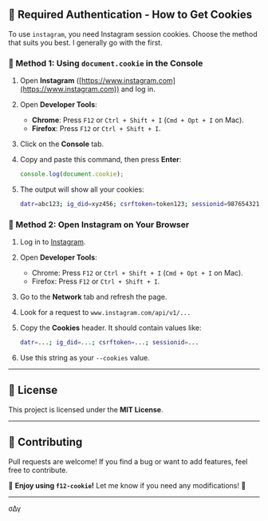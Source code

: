 
## **🔑 Required Authentication - How to Get Cookies**

To use `instagram`, you need Instagram session cookies. Choose the method that suits you best. I generally go with the first.

### **📌 Method 1: Using `document.cookie` in the Console**

1. Open **Instagram** ([https://www.instagram.com](https://www.instagram.com)) and log in.
2. Open **Developer Tools**:
   - **Chrome**: Press `F12` or `Ctrl + Shift + I` (`Cmd + Opt + I` on Mac).
   - **Firefox**: Press `F12` or `Ctrl + Shift + I`.
3. Click on the **Console** tab.
4. Copy and paste this command, then press **Enter**:

   ```js
   console.log(document.cookie);
   ```

5. The output will show all your cookies:

   ```sh
   datr=abc123; ig_did=xyz456; csrftoken=token123; sessionid=987654321%3Aabcdef%3A12%3Aabcxyz;
   ```

### **📌 Method 2: Open Instagram on Your Browser**

1. Log in to [Instagram](https://www.instagram.com/).
2. Open **Developer Tools**:
   - Chrome: Press `F12` or `Ctrl + Shift + I` (`Cmd + Opt + I` on Mac).
   - Firefox: Press `F12` or `Ctrl + Shift + I`.
3. Go to the **Network** tab and refresh the page.
4. Look for a request to `www.instagram.com/api/v1/...`
5. Copy the **Cookies** header. It should contain values like:

   ```sh
   datr=...; ig_did=...; csrftoken=...; sessionid=...
   ```

6. Use this string as your `--cookies` value.

---


## **📜 License**

This project is licensed under the **MIT License**.

---

## **🙌 Contributing**

Pull requests are welcome! If you find a bug or want to add features, feel free to contribute.

🚀 **Enjoy using `f12-cookie`!** Let me know if you need any modifications! 🚀

---

σΔγ

